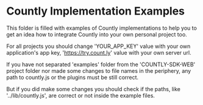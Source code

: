 # Countly Implementation Examples

This folder is filled with examples of Countly implementations to help you to get an idea
how to integrate Countly into your own personal project too.

For all projects you should change 'YOUR_APP_KEY' value with your own application's app key, 'https://try.count.ly' value with your own server url. 

If you have not separated 'examples' folder from the 'COUNTLY-SDK-WEB' project folder nor made some changes to file names in the periphery, any path to countly.js or the plugins must be still correct. 

But if you did make some changes you should check if the paths, like '../lib/countly.js', are correct or not inside the example files.
